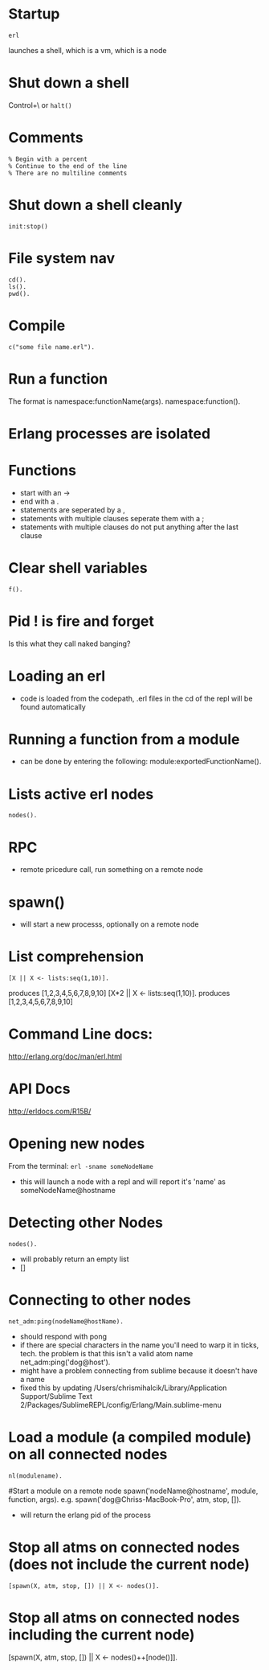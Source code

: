 # Startup
    erl 
launches a shell, which is a vm, which is a node

# Shut down a shell
Control+\\
or
```halt()```

# Comments
```
% Begin with a percent
% Continue to the end of the line
% There are no multiline comments
```

# Shut down a shell cleanly
    init:stop()

# File system nav
```
cd().
ls().
pwd().
```



# Compile
    c("some file name.erl").


# Run a function 
The format is namespace:functionName(args).
    namespace:function().

# Erlang processes are isolated

# Functions
- start with an ->
- end with a .
- statements are seperated by a ,
- statements with multiple clauses seperate them with a ;
- statements with multiple clauses do not put anything after the last clause

# Clear shell variables
    f().

# Pid ! is fire and forget
Is this what they call naked banging?

# Loading an erl
- code is loaded from the codepath, .erl files in the cd of the repl will be found automatically

# Running a function from a module
- can be done by entering the following:
	module:exportedFunctionName().

# Lists active erl nodes
    nodes().

# RPC
- remote pricedure call, run something on a remote node

# spawn()
- will start a new processs, optionally on a remote node

# List comprehension
    [X || X <- lists:seq(1,10)].
produces [1,2,3,4,5,6,7,8,9,10]
    [X*2 || X <- lists:seq(1,10)].
produces [1,2,3,4,5,6,7,8,9,10]

# Command Line docs:
http://erlang.org/doc/man/erl.html

# API Docs
http://erldocs.com/R15B/

# Opening new nodes
From the terminal:
```erl -sname someNodeName```
- this will launch a node with a repl and will report it's 'name' as someNodeName@hostname


# Detecting other Nodes
    nodes().
- will probably return an empty list
- []

# Connecting to other nodes
    net_adm:ping(nodeName@hostName).
- should respond with 
	pong
- if there are special characters in the name you'll need to warp it in ticks, tech. the problem is that this isn't a valid atom name
    net_adm:ping('dog@host').
- might have a problem connecting from sublime because it doesn't have a name
- fixed this by updating /Users/chrismihalcik/Library/Application Support/Sublime Text 2/Packages/SublimeREPL/config/Erlang/Main.sublime-menu

# Load a module (a compiled module) on all connected nodes
    nl(modulename).

#Start a module on a remote node
    spawn('nodeName@hostname', module, function, args).
e.g.
    spawn('dog@Chriss-MacBook-Pro', atm, stop, []).
- will return the erlang pid of the process

# Stop all atms on connected nodes (does not include the current node)
    [spawn(X, atm, stop, []) || X <- nodes()].

# Stop all atms on connected nodes including the current node)
   [spawn(X, atm, stop, []) || X <- nodes()++[node()]].





